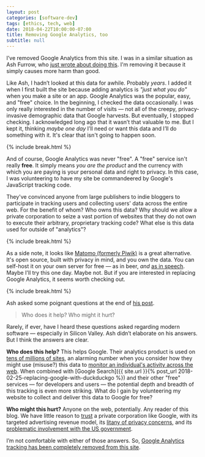 ```yaml
---
layout: post
categories: [software-dev]
tags: [ethics, tech, web]
date: 2018-04-22T10:00:00-07:00
title: Removing Google Analytics, too
subtitle: null
---
```


I’ve removed Google Analytics from this site. I was in a similar situation as Ash Furrow, who [just wrote about doing this](https://ashfurrow.com/blog/removing-google-analytics/). I'm removing it because it simply causes more harm than good.

<!--excerpt-->

Like Ash, I hadn’t looked at this data for awhile. Probably *years*. I added it when I first built the site because adding analytics is *"just what you do"* when you make a site or an app. Google Analytics was the popular, easy, and "free" choice. In the beginning, I checked the data occasionally. I was only really interested in the number of visits &mdash; not all of the creepy, privacy-invasive demographic data that Google harvests. But eventually, I stopped checking. I acknowledged long ago that it wasn’t that valuable to me. But I kept it, thinking *maybe one day* I’ll need or want this data and I’ll do something with it. It's clear that isn't going to happen soon.

{% include break.html %}

And of course, Google Analytics was never "free". A "free" service isn't really **free**. It simply means *you are the product* and the currency with which you are paying is your personal data and right to privacy. In this case, I was volunteering to have my site be commandeered by Google's JavaScript tracking code.

They've convinced anyone from large publishers to indie bloggers to participate in tracking users and collecting users' data across the entire web. For the benefit of whom? Who owns this data? Why should we allow a private corporation to seize a vast portion of websites that they do not own to execute their arbitrary, proprietary tracking code? What else is this data used for outside of "analytics"?

{% include break.html %}

As a side note, it looks like [Matomo (formerly Piwik)](https://matomo.org) is a great alternative. It's open source, built with privacy in mind, and you own the data. You can self-host it on your own server for free &mdash; as in beer, *and* [as in speech](https://en.wiktionary.org/wiki/free_as_in_speech). Maybe I'll try this one day. Maybe not. But if you are interested in replacing Google Analytics, it seems worth checking out.

{% include break.html %}

Ash asked some poignant questions at the end of [his post](https://ashfurrow.com/blog/removing-google-analytics/).

> Who does it help? Who might it hurt?

Rarely, if ever, have I heard these questions asked regarding modern software &mdash; especially in Silicon Valley. Ash didn’t elaborate on his answers. But I think the answers are clear.

**Who does this help?** This helps Google. Their analytics product is used on [tens of millions of sites](https://techcrunch.com/2012/04/12/google-analytics-officially-at-10m/), an alarming number when you consider how they might use (misuse?) this data to [monitor an individual's activity across the web](https://en.wikipedia.org/wiki/Privacy_concerns_regarding_Google#Tracking). When combined with [Google Search]({{ site.url }}{% post_url 2018-02-25-replacing-google-with-duckduckgo %}) and their other "free" services &mdash; for developers and users &mdash; the potential depth and breadth of this tracking is even more striking. What do I gain by volunteering my website to collect and deliver this data to Google for free?

**Who might this hurt?** Anyone on the web, potentially. Any reader of this blog. We have little reason to [trust](http://www.googletransparencyproject.org) a private corporation like Google, with its targeted advertising revenue model, its [litany of privacy concerns](https://en.wikipedia.org/wiki/Privacy_concerns_regarding_Google), and its [problematic involvement with the US government](https://www.nytimes.com/2018/04/04/technology/google-letter-ceo-pentagon-project.html).

I’m not comfortable with either of those answers. So, [Google Analytics tracking has been completely removed from this site](https://github.com/jessesquires/jessesquires.com/commit/ca9d1d70007be7809f316fb1f2f4b98b0f7d502e).
